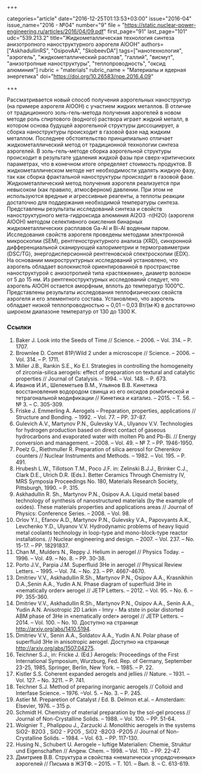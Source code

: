 +++

categories="article"
date="2016-12-25T01:13:53+03:00"
issue="2016-04"
issue_name="2016 - №04"
number="9"
file = "https://static.nuclear-power-engineering.ru/articles/2016/04/09.pdf"
first_page="91"
last_page="101"
udc="539.213.2"
title="Жидкометаллическая технология синтеза анизотропного наноструктурного аэрогеля AlOOH"
authors=["AskhadullinRS", "OsipovAA", "SkobeevDA"]
tags=["нанотехнология", "аэрогель", "жидкометаллический расплав", "галлий", "висмут", "анизотропные наноструктуры", "теплопроводность", "оксид алюминия"]
rubric = "materials"
rubric_name = "Материалы и ядерная энергетика"
doi="https://doi.org/10.26583/npe.2016.4.09"

+++

Рассматривается новый способ получения аэрогельных наноструктур (на примере аэрогеля AlOOH) с участием жидких металлов. В отличие от традиционного золь-гель-метода получения аэрогелей в новом методе роль спиртового (водного) раствора играет жидкий металл, в котором основа будущей аэрогельной структуры диссоциирует, а сборка наноструктуры происходит в газовой фазе над жидким металлом. Последнее обстоятельство принципиально отличает жидкометаллический метод от традиционной технологии синтеза аэрогелей. В золь-гель-методе сборка аэрогельной структуры происходит в результате удаления жидкой фазы при сверх-критических параметрах, что в конечном итоге определяет стоимость продуктов. В жидкометаллическом методе нет необходимости удалять жидкую фазу, так как сборка фрактальной наноструктуры происходит в газовой фазе. Жидкометаллический метод получения аэрогеля реализуется при невысоком (как правило, атмосферном) давлении. При этом не используются вредные и агрессивные реагенты, а теплоты реакции достаточно для поддержания необходимой температуры синтеза. Представлены результаты исследований синтеза и свойств наноструктурного мета-гидроксида алюминия Al2O3 ⋅n(H2O) (аэрогеля AlOOH) методом селективного окисления бинарных жидкометаллических расплавов Ga-Al и Bi-Al водяным паром. Исследования свойств аэрогеля проведены методами электронной микроскопии (SEM), рентгеноструктурного анализа (XRD), синхронной дифференциальной сканирующей калориметрии и термогравиметрии (DSC/TG), энергодисперсионной рентгеновской спектроскопии (EDX). На основании микроструктурных исследований установлено, что аэрогель обладает волокнистой ориентированной в пространстве наноструктурой с анизотропией типа «растяжение», диаметр волокон от 5 до 15 нм. Из рентгеноструктурных исследований следует, что аэрогель AlOOH остается аморфным, вплоть до температур 1000°С. Представлены результаты исследования теплофизических свойств аэрогеля и его элементного состава. Установлено, что аэрогель обладает низкой теплопроводностью ~ 0,01 – 0,03 Вт/(м⋅K) в достаточно широком диапазоне температур от 130 до 1300 K.

### Ссылки

1. Baker J. Look into the Seeds of Time // Science. – 2006. – Vol. 314. – P. 1707.
2. Brownlee D. Comet 81P/Wild 2 under a microscope // Science. – 2006. – Vol. 314. – P. 1711.
3. Miller J.B., Rankin S.E., Ko E.I. Strategies in controlling the homogeneity of zirconia-silica aerogels: effect of preparation on textural and catalytic properties // Journal of Catalysis. – 1994. – Vol. 148. – P. 673.
4. Иванов И.И., Шелеметьев В.М., Ульянов В.В. Кинетика восстановления водородом свинца из его оксидов ромбической и тетрагональной модификации // Кинетика и катализ. – 2015. – Т. 56. –№ 3. – С. 305-309.
5. Friske J. Emmerling A. Aerogels – Preparation, properties, applications // Structure and Bonding. – 1992. – Vol. 77. – PP. 37-87.
6. Gulevich A.V., Martynov P.N., Gulevsky V.A., Ulyanov V.V. Technologies for hydrogen production based on direct contact of gaseous hydrocarbons and evaporated water with molten Pb and Pb-Bi. // Energy conversion and management. – 2008. – Vol. 49. – № 7. – PP. 1946-1950.
7. Poelz G., Riethmuller R. Preparation of silica aerosol for Cherenkov counters // Nuclear Instruments and Methods. – 1982. – Vol. 195. – P. 491.
8. Hrubesh L.W., Tillotson T.M., Poco J.F. in: Zelinski B.J.J., Brinker C.J., Clark D.E., Ulrich D.R. (Eds.). Better Ceramics Through Chemistry IV, MRS Symposia Proceedings No. 180, Materials Research Society, Pittsburgh, 1990. – P. 315.
9. Askhadullin R. Sh., Martynov P.N., Osipov A.A. Liquid metal based technology of synthesis of nanostructured materials (by the example of oxides). These materials properties and applications areas // Journal of Physics: Conference Series. – 2008. – Vol. 98.
10. Orlov Y.I., Efanov A.D., Martynov P.N., Gulevsky V.A., Papovyants A.K., Levchenko Y.D., Ulyanov V.V. Hydrodynamic problems of heavy liquid metal coolants technology in loop-type and mono-block-type reactor installations. // Nuclear engineering and design. – 2007. – Vol. 237. – No. 15-17. – PP. 18291837.
11. Chan M., Mulders N., Reppy J. Helium in aerogel // Physics Today. – 1996. – Vol. 49. – No. 8. – PP. 30-38.
12. Porto J.V., Parpia J.M. Superfluid 3He in aerogel // Physical Review Letters. – 1995. – Vol. 74. – No. 23. – PP. 4667-4670.
13. Dmitriev V.V., Askhadullin R.Sh., Martynov P.N., Osipov A.A., Krasnikhin D.A.,Senin A.A., Yudin A.N. Phase diagram of superfluid 3He in «nematically order» aerogel // JETP Letters. – 2012. – Vol. 95. – No. 6. – PP. 355-360.
14. Dmitriev V.V., Askhadullin R.Sh., Martynov P.N., Osipov A.A., Senin A.A., Yudin A.N. Anisotropic 2D Larkin - Imry - Ma stste in polar distorted ABM phase of 3He in «nematically order» aerogel // JETP Letters. – 2014. – Vol. 100. – No. 10. Доступно на странице http://arxiv.org/abs/1410.5194.
15. Dmitriev V.V., Senin A.A., Soldatov A.A., Yudin A.N. Polar phase of superfluid 3He in anisotropic aerogel. Доступно на странице http://arxiv.org/abs/1507.04275.
16. Teichner S.J., in: Fricke J. (Ed.) Aerogels: Proceedings of the First International Symposium, Wurzburg, Fed. Rep. of Germany, September 23-25, 1985, Springer, Berlin, New York. – 1985. – P. 22.
17. Kistler S.S. Coherent expanded aerogels and jellies // Nature. – 1931. – Vol. 127. – No. 3211. – P. 741.
18. Teichner S.J. Method of preparing inorganic aerogels // Colloid and Interfase Science. – 1976. –Vol. 5. – No. 3. – P. 245.
19. Astier M. Preparetion of Catalyst / Ed. B. Delmon et.al. – Amsterdam: Elsevier, 1976. – 315 p.
20. Schmidt H. Chemistry of material preparation by the sol-gel process // Journal of Non-Crystalline Solids. – 1988. – Vol. 100. – PP. 51-64.
21. Woignier T., Phalippou J., Zarzucki J. Monolithic aerogels in the systems SiO2- B2O3 , SiO2 - P2O5 , SiO2 -B2O3 -P2O5 // Journal of Non-Crystalline Solids. – 1984. – Vol. 63. – PP. 117-130.
22. Husing N., Schubert U. Aerogele – luftige Materialien: Chemie, Struktur und Eigenschaften // Angew. Chem. – 1998. – Vol. 110. – PP. 22-47.
23. Дмитриев В.В. Структура и свойства «нематически упорядоченных» аэрогелей // Письма в ЖЭТФ. – 2015. – Т. 101. – Вып. 8. – С. 613-619.